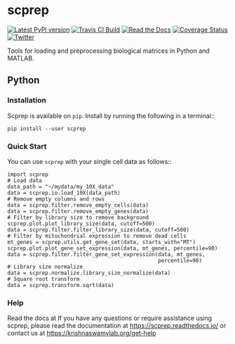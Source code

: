 # scprep

[![Latest PyPI version](https://img.shields.io/pypi/v/scprep.svg)](https://pypi.org/project/scprep/)
[![Travis CI Build](https://api.travis-ci.com/KrishnaswamyLab/scprep.svg?branch=master)](https://travis-ci.com/KrishnaswamyLab/scprep)
[![Read the Docs](https://img.shields.io/readthedocs/scprep.svg)](https://scprep.readthedocs.io/)
[![Coverage Status](https://coveralls.io/repos/github/KrishnaswamyLab/scprep/badge.svg?branch=master)](https://coveralls.io/github/KrishnaswamyLab/scprep?branch=master)
[![Twitter](https://img.shields.io/twitter/follow/KrishnaswamyLab.svg?style=social&label=Follow)](https://twitter.com/KrishnaswamyLab)

Tools for loading and preprocessing biological matrices in Python and MATLAB.

## Python

### Installation

Scprep is available on `pip`. Install by running the following in a terminal::

    pip install --user scprep

### Quick Start

You can use `scprep` with your single cell data as follows::

    import scprep
    # Load data
    data_path = "~/mydata/my_10X_data"
    data = scprep.io.load_10X(data_path)
    # Remove empty columns and rows
    data = scprep.filter.remove_empty_cells(data)
    data = scprep.filter.remove_empty_genes(data)
    # Filter by library size to remove background
    scprep.plot.plot_library_size(data, cutoff=500)
    data = scprep.filter.filter_library_size(data, cutoff=500)
    # Filter by mitochondrial expression to remove dead cells
    mt_genes = scprep.utils.get_gene_set(data, starts_with="MT")
    scprep.plot.plot_gene_set_expression(data, mt_genes, percentile=90)
    data = scprep.filter.filter_gene_set_expression(data, mt_genes, 
                                                    percentile=90)
    # Library size normalize
    data = scprep.normalize.library_size_normalize(data)
    # Square root transform
    data = scprep.transform.sqrt(data)

### Help

Read the docs at If you have any questions or require assistance using scprep, please read the documentation at https://scprep.readthedocs.io/ or contact us at https://krishnaswamylab.org/get-help
